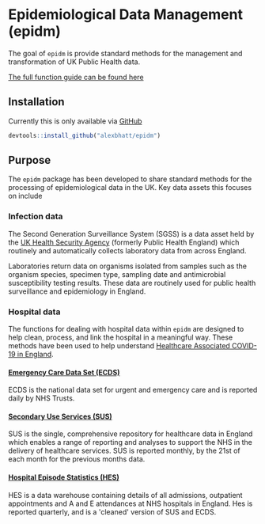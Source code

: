 
# Epidemiological Data Management (epidm)

<!-- badges: start -->
<!-- badges: end -->

The goal of `epidm` is provide standard methods for the management and transformation of UK Public Health data.

[The full function guide can be found here](https://alexbhatt.github.io/epidm/)

## Installation

Currently this is only available via [GitHub](https://github.com/alexbhatt/epidm)

``` r
devtools::install_github("alexbhatt/epidm")
```
## Purpose

The `epidm` package has been developed to share standard methods for the 
processing of epidemiological data in the UK. Key data assets this focuses on include

### Infection data

The Second Generation Surveillance System (SGSS) is a data asset held by the [UK Health Security Agency](https://www.gov.uk/government/publications/securing-our-health-the-uk-health-security-agency/securing-our-health-the-uk-health-security-agency) (formerly Public Health England) which routinely and automatically collects laboratory data from across England.

Laboratories return data on organisms isolated from samples such as the organism species, specimen type, sampling date and antimicrobial susceptibility testing results. These data are routinely used for public health surveillance and epidemiology in England. 

### Hospital data

The functions for dealing with hospital data within `epidm` are designed to help clean, process, and link the hospital in a meaningful way. These methods have been used to help understand [Healthcare Associated COVID-19 in England](https://www.medrxiv.org/content/10.1101/2021.02.16.21251625v1).

#### [Emergency Care Data Set (ECDS)](https://digital.nhs.uk/data-and-information/data-collections-and-data-sets/data-sets/emergency-care-data-set-ecds)
ECDS is the national data set for urgent and emergency care and is reported daily by NHS Trusts.

#### [Secondary Use Services (SUS)](https://digital.nhs.uk/services/secondary-uses-service-sus)
SUS is the single, comprehensive repository for healthcare data in England which enables a range of reporting and analyses to support the NHS in the delivery of healthcare services.
SUS is reported monthly, by the 21st of each month for the previous months data.

#### [Hospital Episode Statistics (HES)](https://digital.nhs.uk/data-and-information/data-tools-and-services/data-services/hospital-episode-statistics)
HES is a data warehouse containing details of all admissions, outpatient appointments and A and E attendances at NHS hospitals in England.
Hes is reported quarterly, and is a 'cleaned' version of SUS and ECDS.
